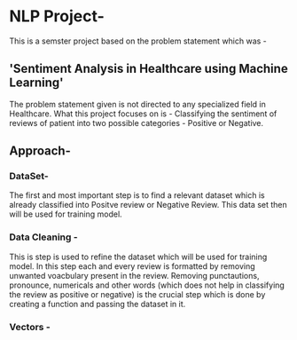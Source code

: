 # NLP Project-
This is a semster project based on the problem statement which was - 
<h2> 'Sentiment Analysis in Healthcare using Machine Learning' </h2>The problem statement given is not directed to any specialized field in Healthcare. What this project focuses on is - Classifying the sentiment of reviews of patient into two possible categories - Positive or Negative.  


## Approach- 
### DataSet-
The first and most important step is to find a relevant dataset which is already classified into Positve review or Negative Review. This data set then will be used for training model. 

### Data Cleaning - 
This is step is used to refine the dataset which will be used for training model. In this step each and every review is formatted by removing unwanted voacbulary present in the review. Removing punctautions, pronounce, numericals and other words (which does not help in classifying the review as positive or negative) is the crucial step which is done by creating a function and passing the dataset in it. 

### Vectors - 
